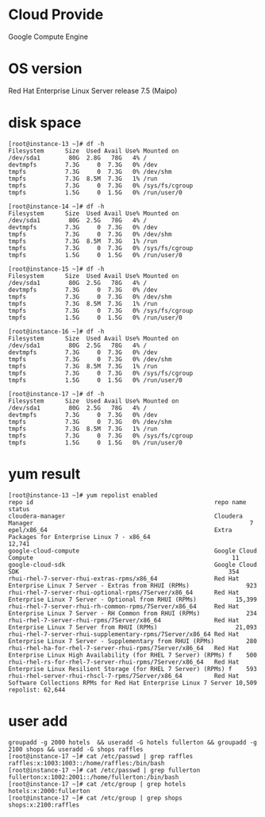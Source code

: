 # Cloud Provide
Google Compute Engine
# OS version
Red Hat Enterprise Linux Server release 7.5 (Maipo)
# disk space
	[root@instance-13 ~]# df -h
	Filesystem      Size  Used Avail Use% Mounted on
	/dev/sda1        80G  2.8G   78G   4% /
	devtmpfs        7.3G     0  7.3G   0% /dev
	tmpfs           7.3G     0  7.3G   0% /dev/shm
	tmpfs           7.3G  8.5M  7.3G   1% /run
	tmpfs           7.3G     0  7.3G   0% /sys/fs/cgroup
	tmpfs           1.5G     0  1.5G   0% /run/user/0

	[root@instance-14 ~]# df -h
	Filesystem      Size  Used Avail Use% Mounted on
	/dev/sda1        80G  2.5G   78G   4% /
	devtmpfs        7.3G     0  7.3G   0% /dev
	tmpfs           7.3G     0  7.3G   0% /dev/shm
	tmpfs           7.3G  8.5M  7.3G   1% /run
	tmpfs           7.3G     0  7.3G   0% /sys/fs/cgroup
	tmpfs           1.5G     0  1.5G   0% /run/user/0

	[root@instance-15 ~]# df -h
	Filesystem      Size  Used Avail Use% Mounted on
	/dev/sda1        80G  2.5G   78G   4% /
	devtmpfs        7.3G     0  7.3G   0% /dev
	tmpfs           7.3G     0  7.3G   0% /dev/shm
	tmpfs           7.3G  8.5M  7.3G   1% /run
	tmpfs           7.3G     0  7.3G   0% /sys/fs/cgroup
	tmpfs           1.5G     0  1.5G   0% /run/user/0	

	[root@instance-16 ~]# df -h
	Filesystem      Size  Used Avail Use% Mounted on
	/dev/sda1        80G  2.5G   78G   4% /
	devtmpfs        7.3G     0  7.3G   0% /dev
	tmpfs           7.3G     0  7.3G   0% /dev/shm
	tmpfs           7.3G  8.5M  7.3G   1% /run
	tmpfs           7.3G     0  7.3G   0% /sys/fs/cgroup
	tmpfs           1.5G     0  1.5G   0% /run/user/0

	[root@instance-17 ~]# df -h
	Filesystem      Size  Used Avail Use% Mounted on
	/dev/sda1        80G  2.5G   78G   4% /
	devtmpfs        7.3G     0  7.3G   0% /dev
	tmpfs           7.3G     0  7.3G   0% /dev/shm
	tmpfs           7.3G  8.5M  7.3G   1% /run
	tmpfs           7.3G     0  7.3G   0% /sys/fs/cgroup
	tmpfs           1.5G     0  1.5G   0% /run/user/0


# yum result

	[root@instance-13 ~]# yum repolist enabled
	repo id                                                   repo name                                                               status
	cloudera-manager                                          Cloudera Manager                                                             7
	epel/x86_64                                               Extra Packages for Enterprise Linux 7 - x86_64                          12,741
	google-cloud-compute                                      Google Cloud Compute                                                        11
	google-cloud-sdk                                          Google Cloud SDK                                                           354
	rhui-rhel-7-server-rhui-extras-rpms/x86_64                Red Hat Enterprise Linux 7 Server - Extras from RHUI (RPMs)                923
	rhui-rhel-7-server-rhui-optional-rpms/7Server/x86_64      Red Hat Enterprise Linux 7 Server - Optional from RHUI (RPMs)           15,399
	rhui-rhel-7-server-rhui-rh-common-rpms/7Server/x86_64     Red Hat Enterprise Linux 7 Server - RH Common from RHUI (RPMs)             234
	rhui-rhel-7-server-rhui-rpms/7Server/x86_64               Red Hat Enterprise Linux 7 Server from RHUI (RPMs)                      21,093
	rhui-rhel-7-server-rhui-supplementary-rpms/7Server/x86_64 Red Hat Enterprise Linux 7 Server - Supplementary from RHUI (RPMs)         280
	rhui-rhel-ha-for-rhel-7-server-rhui-rpms/7Server/x86_64   Red Hat Enterprise Linux High Availability (for RHEL 7 Server) (RPMs) f    500
	rhui-rhel-rs-for-rhel-7-server-rhui-rpms/7Server/x86_64   Red Hat Enterprise Linux Resilient Storage (for RHEL 7 Server) (RPMs) f    593
	rhui-rhel-server-rhui-rhscl-7-rpms/7Server/x86_64         Red Hat Software Collections RPMs for Red Hat Enterprise Linux 7 Server 10,509
	repolist: 62,644


# user add

	groupadd -g 2000 hotels  && useradd -G hotels fullerton && groupadd -g 2100 shops && useradd -G shops raffles
	[root@instance-17 ~]# cat /etc/passwd | grep raffles
	raffles:x:1003:1003::/home/raffles:/bin/bash
	[root@instance-17 ~]# cat /etc/passwd | grep fullerton
	fullerton:x:1002:2001::/home/fullerton:/bin/bash
	[root@instance-17 ~]# cat /etc/group | grep hotels
	hotels:x:2000:fullerton
	[root@instance-17 ~]# cat /etc/group | grep shops
	shops:x:2100:raffles